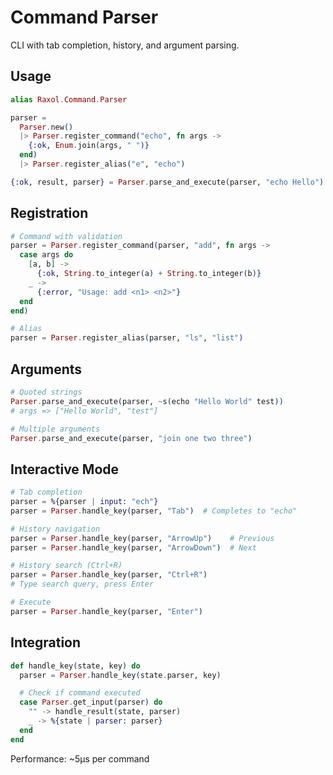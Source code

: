 # Command Parser

CLI with tab completion, history, and argument parsing.

## Usage

```elixir
alias Raxol.Command.Parser

parser =
  Parser.new()
  |> Parser.register_command("echo", fn args ->
    {:ok, Enum.join(args, " ")}
  end)
  |> Parser.register_alias("e", "echo")

{:ok, result, parser} = Parser.parse_and_execute(parser, "echo Hello")
```

## Registration

```elixir
# Command with validation
parser = Parser.register_command(parser, "add", fn args ->
  case args do
    [a, b] ->
      {:ok, String.to_integer(a) + String.to_integer(b)}
    _ ->
      {:error, "Usage: add <n1> <n2>"}
  end
end)

# Alias
parser = Parser.register_alias(parser, "ls", "list")
```

## Arguments

```elixir
# Quoted strings
Parser.parse_and_execute(parser, ~s(echo "Hello World" test))
# args => ["Hello World", "test"]

# Multiple arguments
Parser.parse_and_execute(parser, "join one two three")
```

## Interactive Mode

```elixir
# Tab completion
parser = %{parser | input: "ech"}
parser = Parser.handle_key(parser, "Tab")  # Completes to "echo"

# History navigation
parser = Parser.handle_key(parser, "ArrowUp")    # Previous
parser = Parser.handle_key(parser, "ArrowDown")  # Next

# History search (Ctrl+R)
parser = Parser.handle_key(parser, "Ctrl+R")
# Type search query, press Enter

# Execute
parser = Parser.handle_key(parser, "Enter")
```

## Integration

```elixir
def handle_key(state, key) do
  parser = Parser.handle_key(state.parser, key)

  # Check if command executed
  case Parser.get_input(parser) do
    "" -> handle_result(state, parser)
    _ -> %{state | parser: parser}
  end
end
```

Performance: ~5μs per command
